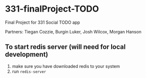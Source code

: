 # 331-finalProject-TODO
Final Project for 331 Social TODO app

Partners: Tiegan Cozzie, Burgin Luker, Josh Wilcox, Morgan Hanson

## To start redis server (will need for local development)
1. make sure you have downloaded redis to your system
2. run `redis-server`